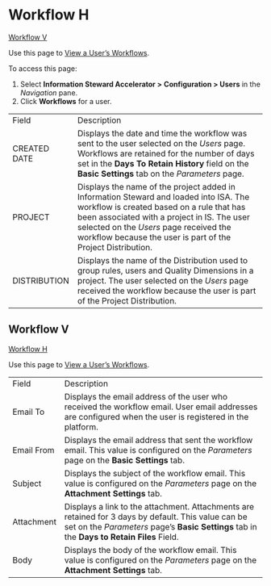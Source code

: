 # <span id="Workflow_H"></span>Workflow H

[Workflow V](#Workflow_V)

<div class="use">

Use this page to [View a User’s
Workflows](../Use_Cases/View_a_Users_Workflows_ISA).

</div>

To access this page:

1.  Select **Information Steward Accelerator \>**
    <span style="font-weight: bold;">Configuration \> Users</span> in
    the *Navigation* pane.
2.  Click <span style="font-weight: bold;">Workflows</span> for a
user.

|              |                                                                                                                                                                                                                                                                                             |
| ------------ | ------------------------------------------------------------------------------------------------------------------------------------------------------------------------------------------------------------------------------------------------------------------------------------------- |
| Field        | Description                                                                                                                                                                                                                                                                                 |
| CREATED DATE | Displays the date and time the workflow was sent to the user selected on the *Users* page. Workflows are retained for the number of days set in the **Days To Retain History** field on the **Basic Settings** tab on the *Parameters* page.                                                |
| PROJECT      | Displays the name of the project added in Information Steward and loaded into ISA. The workflow is created based on a rule that has been associated with a project in IS. The user selected on the *Users* page received the workflow because the user is part of the Project Distribution. |
| DISTRIBUTION | Displays the name of the Distribution used to group rules, users and Quality Dimensions in a project. The user selected on the *Users* page received the workflow because the user is part of the Project Distribution.                                                                     |

## <span id="Workflow_V"></span>Workflow V

[Workflow H](#Workflow_H)

<div class="use">

Use this page to [View a User’s
Workflows](../Use_Cases/View_a_Users_Workflows_ISA).

</div>

|            |                                                                                                                                                                                                   |
| ---------- | ------------------------------------------------------------------------------------------------------------------------------------------------------------------------------------------------- |
| Field      | Description                                                                                                                                                                                       |
| Email To   | Displays the email address of the user who received the workflow email. User email addresses are configured when the user is registered in the platform.                                          |
| Email From | Displays the email address that sent the workflow email. This value is configured on the *Parameters* page on the **Basic Settings** tab.                                                         |
| Subject    | Displays the subject of the workflow email. This value is configured on the *Parameters* page on the **Attachment Settings** tab.                                                                 |
| Attachment | Displays a link to the attachment. Attachments are retained for 3 days by default. This value can be set on the *Parameters* page’s **Basic Settings** tab in the **Days to Retain Files** Field. |
| Body       | Displays the body of the workflow email. This value is configured on the *Parameters* page on the **Attachment Settings** tab.                                                                    |
